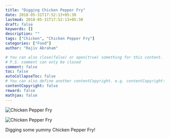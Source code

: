 ```yaml
---
title: "Digging Chicken Pepper Fry"
date: 2018-05-31T17:52:13+05:30
lastmod: 2018-05-31T17:52:13+05:30
draft: false
keywords: []
description: ""
tags: ["Chicken", "Chicken Pepper Fry"]
categories: ["Food"]
author: "Rajiv Abraham"

# You can also close(false) or open(true) something for this content.
# P.S. comment can only be closed
comment: false
toc: false
autoCollapseToc: false
# You can also define another contentCopyright. e.g. contentCopyright: "This is another copyright."
contentCopyright: false
reward: false
mathjax: false
---
```


![Chicken Pepper Fry](/images/IMG_20180531_131404.jpg "Chicken Pepper Fry")

![Chicken Pepper Fry](/images/IMG_20180531_131445.jpg "Chicken Pepper Fry")

Digging some yummy Chicken Pepper Fry!
